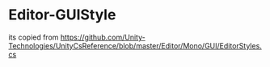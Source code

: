 # Editor-GUIStyle
its copied from https://github.com/Unity-Technologies/UnityCsReference/blob/master/Editor/Mono/GUI/EditorStyles.cs
